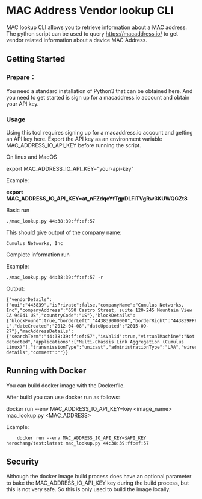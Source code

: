 
# MAC Address Vendor lookup CLI

MAC lookup CLI allows you to retrieve information about a MAC address.
The python script can be used to query https://macaddress.io/ to get vendor related information about a device MAC Address.

## Getting Started

### Prepare：

You need a standard installation of Python3 that can be obtained here.
And you need to get started is sign up for a macaddress.io account and obtain your API key.

### Usage

Using this tool requires signing up for a macaddress.io account and getting an API key here.
Export the API key as an environment variable MAC_ADDRESS_IO_API_KEY before running the script.

On linux and MacOS

export MAC_ADDRESS_IO_API_KEY="your-api-key"


Example:

**export MAC_ADDRESS_IO_API_KEY=at_nFZdqeYfTgpDLFiTVgRw3KUWQGZt8**



Basic run

    ./mac_lookup.py 44:38:39:ff:ef:57

This should give output of the company name:

    Cumulus Networks, Inc

Complete information run

Example:

    ./mac_lookup.py 44:38:39:ff:ef:57 -r

Output:

    {"vendorDetails":{"oui":"443839","isPrivate":false,"companyName":"Cumulus Networks, Inc","companyAddress":"650 Castro Street, suite 120-245 Mountain View CA 94041 US","countryCode":"US"},"blockDetails":{"blockFound":true,"borderLeft":"443839000000","borderRight":"443839FFFFFF","blockSize":16777216,"assignmentBlockSize":"MA-L","dateCreated":"2012-04-08","dateUpdated":"2015-09-27"},"macAddressDetails":{"searchTerm":"44:38:39:ff:ef:57","isValid":true,"virtualMachine":"Not detected","applications":["Multi-Chassis Link Aggregation (Cumulus Linux)"],"transmissionType":"unicast","administrationType":"UAA","wiresharkNotes":"No details","comment":""}}


## Running with Docker

You can build docker image with the Dockerfile.


After build you can use docker run as follows:

docker run --env MAC_ADDRESS_IO_API_KEY=key <image_name> mac_lookup.py <MAC_ADDRESS> 

Example:

        docker run --env MAC_ADDRESS_IO_API_KEY=$API_KEY herochang/test:latest mac_lookup.py 44:38:39:ff:ef:57


## Security

Although the docker image build process does have an optional parameter to bake the MAC_ADDRESS_IO_API_KEY key during the build process, but this is not very safe.
So this is only used to build the image locally.

